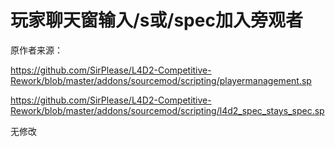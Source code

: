 # 玩家聊天窗输入/s或/spec加入旁观者



原作者来源：

https://github.com/SirPlease/L4D2-Competitive-Rework/blob/master/addons/sourcemod/scripting/playermanagement.sp

https://github.com/SirPlease/L4D2-Competitive-Rework/blob/master/addons/sourcemod/scripting/l4d2_spec_stays_spec.sp



无修改